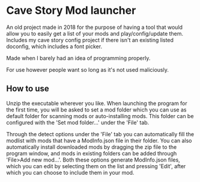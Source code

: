 # Cave Story Mod launcher
An old project made in 2018 for the purpose of having a tool that would allow you to easily get a list of your mods and play/config/update them.
Includes my cave story config project if there isn't an existing listed doconfig, which includes a font picker.

Made when I barely had an idea of programming properly.

For use however people want so long as it's not used maliciously.

## How to use
Unzip the executable wherever you like.
When launching the program for the first time, you will be asked to set a mod folder which you can use as default folder for scanning mods or auto-installing mods.
This folder can be configured with the 'Set mod folder...' under the 'File' tab.

Through the detect options under the 'File' tab you can automatically fill the modlist with mods that have a ModInfo.json file in their folder.
You can also automatically install downloaded mods by dragging the zip file to the program window, and mods in existing folders can be added through 'File>Add new mod...'.
Both these options generate ModInfo.json files, which you can edit by selecting them on the list and pressing 'Edit', after which you can choose to include them in your mod.
